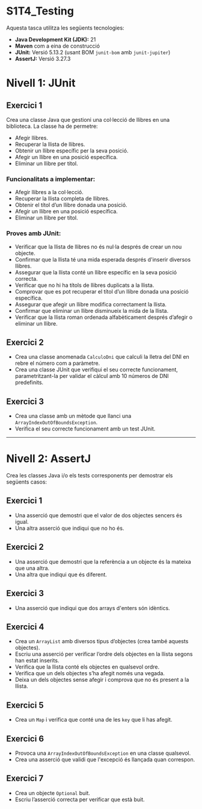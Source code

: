 # S1T4_Testing

Aquesta tasca utilitza les següents tecnologies:

- **Java Development Kit (JDK):** 21
- **Maven** com a eina de construcció
- **JUnit:** Versió 5.13.2 (usant BOM `junit-bom` amb `junit-jupiter`)
- **AssertJ:** Versió 3.27.3


# Nivell 1: JUnit

## Exercici 1

Crea una classe Java que gestioni una col·lecció de llibres en una biblioteca. La classe ha de permetre:

- Afegir llibres.
- Recuperar la llista de llibres.
- Obtenir un llibre específic per la seva posició.
- Afegir un llibre en una posició específica.
- Eliminar un llibre per títol.

### Funcionalitats a implementar:

- Afegir llibres a la col·lecció.
- Recuperar la llista completa de llibres.
- Obtenir el títol d’un llibre donada una posició.
- Afegir un llibre en una posició específica.
- Eliminar un llibre per títol.

### Proves amb JUnit:

- Verificar que la llista de llibres no és nul·la després de crear un nou objecte.
- Confirmar que la llista té una mida esperada després d'inserir diversos llibres.
- Assegurar que la llista conté un llibre específic en la seva posició correcta.
- Verificar que no hi ha títols de llibres duplicats a la llista.
- Comprovar que es pot recuperar el títol d’un llibre donada una posició específica.
- Assegurar que afegir un llibre modifica correctament la llista.
- Confirmar que eliminar un llibre disminueix la mida de la llista.
- Verificar que la llista roman ordenada alfabèticament després d’afegir o eliminar un llibre.

## Exercici 2

- Crea una classe anomenada `CalculoDni` que calculi la lletra del DNI en rebre el número com a paràmetre.
- Crea una classe JUnit que verifiqui el seu correcte funcionament, parametritzant-la per validar el càlcul amb 10 números de DNI predefinits.

## Exercici 3

- Crea una classe amb un mètode que llanci una `ArrayIndexOutOfBoundsException`.
- Verifica el seu correcte funcionament amb un test JUnit.

---

# Nivell 2: AssertJ

Crea les classes Java i/o els tests corresponents per demostrar els següents casos:

## Exercici 1

- Una asserció que demostri que el valor de dos objectes sencers és igual.
- Una altra asserció que indiqui que no ho és.

## Exercici 2

- Una asserció que demostri que la referència a un objecte és la mateixa que una altra.
- Una altra que indiqui que és diferent.

## Exercici 3

- Una asserció que indiqui que dos arrays d'enters són idèntics.

## Exercici 4

- Crea un `ArrayList` amb diversos tipus d’objectes (crea també aquests objectes).
- Escriu una asserció per verificar l’ordre dels objectes en la llista segons han estat inserits.
- Verifica que la llista conté els objectes en qualsevol ordre.
- Verifica que un dels objectes s’ha afegit només una vegada.
- Deixa un dels objectes sense afegir i comprova que no és present a la llista.

## Exercici 5

- Crea un `Map` i verifica que conté una de les `key` que li has afegit.

## Exercici 6

- Provoca una `ArrayIndexOutOfBoundsException` en una classe qualsevol.
- Crea una asserció que validi que l'excepció és llançada quan correspon.

## Exercici 7

- Crea un objecte `Optional` buit.
- Escriu l’asserció correcta per verificar que està buit.





  

